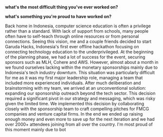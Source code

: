 
**what's the most difficult thing you've ever worked on?**



**what's something you're proud to have worked on?**

Back home in Indonesia, computer science education is often a privilege rather than a standard. With lack of support from schools, many people often have to self-teach through online resources or from personal connections. Seeing this vision, me and a couple friends decided to start Garuda Hacks, Indonesia's first ever offline hackathon focusing on connecting technology education to the underprivileged. At the beginning of the planning phase, we had a lot of success for the event, securing sponsors such as MLH, Cohere and AWS. However, almost about a month in we found ourselves lacking within the monetary sponsorships mainly due to Indonesia's tech industry downturn. This situation was particularly difficult for me as it was my first major leadership role, managing a team that included more experienced individuals. After much deliberation and brainstorming with my team, we arrived at an unconventional solution: expanding our sponsorship outreach beyond the tech sector. This decision required a significant pivot in our strategy and messaging, which was risky given the limited time. We implemented this decision by collaborating closely with the sponsorship team to craft compelling pitches for FMCG companies and venture capital firms. In the end we ended up raising enough money and even more to save up for the next iteration and we had over 2000+ attendees joining from all over the country. I'm most proud of this moment mainly due to bot